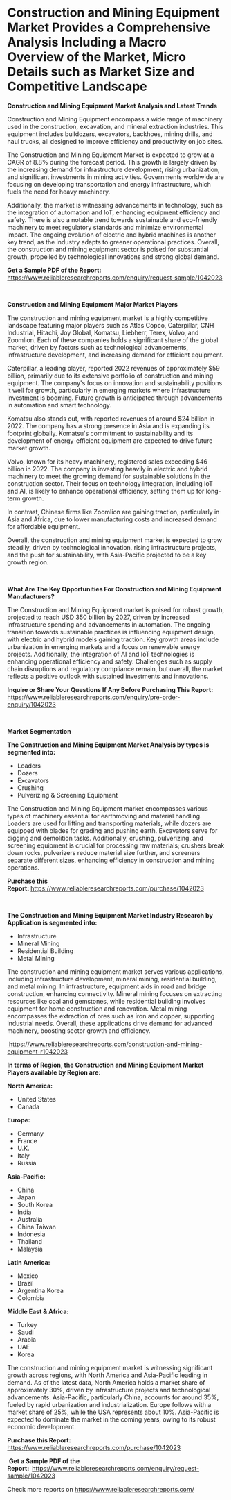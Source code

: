 <p><h1>Construction and Mining Equipment Market Provides a Comprehensive Analysis Including a Macro Overview of the Market, Micro Details such as Market Size and Competitive Landscape</h1></p><p><strong>Construction and Mining Equipment Market Analysis and Latest Trends</strong></p>
<p><p>Construction and Mining Equipment encompass a wide range of machinery used in the construction, excavation, and mineral extraction industries. This equipment includes bulldozers, excavators, backhoes, mining drills, and haul trucks, all designed to improve efficiency and productivity on job sites.</p><p>The Construction and Mining Equipment Market is expected to grow at a CAGR of 8.8% during the forecast period. This growth is largely driven by the increasing demand for infrastructure development, rising urbanization, and significant investments in mining activities. Governments worldwide are focusing on developing transportation and energy infrastructure, which fuels the need for heavy machinery.</p><p>Additionally, the market is witnessing advancements in technology, such as the integration of automation and IoT, enhancing equipment efficiency and safety. There is also a notable trend towards sustainable and eco-friendly machinery to meet regulatory standards and minimize environmental impact. The ongoing evolution of electric and hybrid machines is another key trend, as the industry adapts to greener operational practices. Overall, the construction and mining equipment sector is poised for substantial growth, propelled by technological innovations and strong global demand.</p></p>
<p><strong>Get a Sample PDF of the Report:&nbsp;</strong> <a href="https://www.reliableresearchreports.com/enquiry/request-sample/1042023?utm_campaign=2286&utm_medium=2&utm_source=Github&utm_content=ia&utm_term=08042025&utm_id=construction-and-mining-equipment">https://www.reliableresearchreports.com/enquiry/request-sample/1042023</a></p>
<p>&nbsp;</p>
<p><strong>Construction and Mining Equipment Major Market Players</strong></p>
<p><p>The construction and mining equipment market is a highly competitive landscape featuring major players such as Atlas Copco, Caterpillar, CNH Industrial, Hitachi, Joy Global, Komatsu, Liebherr, Terex, Volvo, and Zoomlion. Each of these companies holds a significant share of the global market, driven by factors such as technological advancements, infrastructure development, and increasing demand for efficient equipment.</p><p>Caterpillar, a leading player, reported 2022 revenues of approximately $59 billion, primarily due to its extensive portfolio of construction and mining equipment. The company's focus on innovation and sustainability positions it well for growth, particularly in emerging markets where infrastructure investment is booming. Future growth is anticipated through advancements in automation and smart technology.</p><p>Komatsu also stands out, with reported revenues of around $24 billion in 2022. The company has a strong presence in Asia and is expanding its footprint globally. Komatsu's commitment to sustainability and its development of energy-efficient equipment are expected to drive future market growth.</p><p>Volvo, known for its heavy machinery, registered sales exceeding $46 billion in 2022. The company is investing heavily in electric and hybrid machinery to meet the growing demand for sustainable solutions in the construction sector. Their focus on technology integration, including IoT and AI, is likely to enhance operational efficiency, setting them up for long-term growth.</p><p>In contrast, Chinese firms like Zoomlion are gaining traction, particularly in Asia and Africa, due to lower manufacturing costs and increased demand for affordable equipment.</p><p>Overall, the construction and mining equipment market is expected to grow steadily, driven by technological innovation, rising infrastructure projects, and the push for sustainability, with Asia-Pacific projected to be a key growth region.</p></p>
<p>&nbsp;</p>
<p><strong>What Are The Key Opportunities For Construction and Mining Equipment Manufacturers?</strong></p>
<p><p>The Construction and Mining Equipment market is poised for robust growth, projected to reach USD 350 billion by 2027, driven by increased infrastructure spending and advancements in automation. The ongoing transition towards sustainable practices is influencing equipment design, with electric and hybrid models gaining traction. Key growth areas include urbanization in emerging markets and a focus on renewable energy projects. Additionally, the integration of AI and IoT technologies is enhancing operational efficiency and safety. Challenges such as supply chain disruptions and regulatory compliance remain, but overall, the market reflects a positive outlook with sustained investments and innovations.</p></p>
<p><strong>Inquire or Share Your Questions If Any Before Purchasing This Report:</strong> <a href="https://www.reliableresearchreports.com/enquiry/pre-order-enquiry/1042023?utm_campaign=2286&utm_medium=2&utm_source=Github&utm_content=ia&utm_term=08042025&utm_id=construction-and-mining-equipment">https://www.reliableresearchreports.com/enquiry/pre-order-enquiry/1042023</a></p>
<p>&nbsp;</p>
<p><strong>Market Segmentation</strong></p>
<p><strong>The Construction and Mining Equipment Market Analysis by types is segmented into:</strong></p>
<p><ul><li>Loaders</li><li>Dozers</li><li>Excavators</li><li>Crushing</li><li>Pulverizing & Screening Equipment</li></ul></p>
<p><p>The Construction and Mining Equipment market encompasses various types of machinery essential for earthmoving and material handling. Loaders are used for lifting and transporting materials, while dozers are equipped with blades for grading and pushing earth. Excavators serve for digging and demolition tasks. Additionally, crushing, pulverizing, and screening equipment is crucial for processing raw materials; crushers break down rocks, pulverizers reduce material size further, and screeners separate different sizes, enhancing efficiency in construction and mining operations.</p></p>
<p><strong>Purchase this Report:&nbsp;</strong><a href="https://www.reliableresearchreports.com/purchase/1042023?utm_campaign=2286&utm_medium=2&utm_source=Github&utm_content=ia&utm_term=08042025&utm_id=construction-and-mining-equipment">https://www.reliableresearchreports.com/purchase/1042023</a></p>
<p>&nbsp;</p>
<p><strong>The Construction and Mining Equipment Market Industry Research by Application is segmented into:</strong></p>
<p><ul><li>Infrastructure</li><li>Mineral Mining</li><li>Residential Building</li><li>Metal Mining</li></ul></p>
<p><p>The construction and mining equipment market serves various applications, including infrastructure development, mineral mining, residential building, and metal mining. In infrastructure, equipment aids in road and bridge construction, enhancing connectivity. Mineral mining focuses on extracting resources like coal and gemstones, while residential building involves equipment for home construction and renovation. Metal mining encompasses the extraction of ores such as iron and copper, supporting industrial needs. Overall, these applications drive demand for advanced machinery, boosting sector growth and efficiency.</p></p>
<p><a href="https://www.reliableresearchreports.com/construction-and-mining-equipment-r1042023?utm_campaign=2286&utm_medium=2&utm_source=Github&utm_content=ia&utm_term=08042025&utm_id=construction-and-mining-equipment">&nbsp;https://www.reliableresearchreports.com/construction-and-mining-equipment-r1042023</a></p>
<p><strong>In terms of Region, the Construction and Mining Equipment Market Players available by Region are:</strong></p>
<p>
    <p> <strong> North America: </strong>
        <ul>
            <li>United States</li>
            <li>Canada</li>
        </ul>
        </p> 
    <p> <strong> Europe: </strong>
        <ul>
            <li>Germany</li>
            <li>France</li>
            <li>U.K.</li>
            <li>Italy</li>
            <li>Russia</li>
        </ul>
        </p> 
    <p> <strong> Asia-Pacific: </strong>
        <ul>
            <li>China</li>
            <li>Japan</li>
            <li>South Korea</li>
            <li>India</li>
            <li>Australia</li>
            <li>China Taiwan</li>
            <li>Indonesia</li>
            <li>Thailand</li>
            <li>Malaysia</li>
        </ul>
        </p> 
    <p> <strong> Latin America: </strong>
        <ul>
            <li>Mexico</li>
            <li>Brazil</li>
            <li>Argentina Korea</li>
            <li>Colombia</li>
        </ul>
        </p> 
    <p> <strong> Middle East & Africa: </strong>
        <ul>
            <li>Turkey</li>
            <li>Saudi</li>
            <li>Arabia</li>
            <li>UAE</li>
            <li>Korea</li>
        </ul>
    </p>
    </p>
<p><p>The construction and mining equipment market is witnessing significant growth across regions, with North America and Asia-Pacific leading in demand. As of the latest data, North America holds a market share of approximately 30%, driven by infrastructure projects and technological advancements. Asia-Pacific, particularly China, accounts for around 35%, fueled by rapid urbanization and industrialization. Europe follows with a market share of 25%, while the USA represents about 10%. Asia-Pacific is expected to dominate the market in the coming years, owing to its robust economic development.</p></p>
<p><strong>Purchase this Report: </strong><a href="https://www.reliableresearchreports.com/purchase/1042023?utm_campaign=2286&utm_medium=2&utm_source=Github&utm_content=ia&utm_term=08042025&utm_id=construction-and-mining-equipment">https://www.reliableresearchreports.com/purchase/1042023</a></p>
<p>&nbsp;<strong>Get a Sample PDF of the Report:&nbsp;&nbsp;</strong><a href="https://www.reliableresearchreports.com/enquiry/request-sample/1042023?utm_campaign=2286&utm_medium=2&utm_source=Github&utm_content=ia&utm_term=08042025&utm_id=construction-and-mining-equipment">https://www.reliableresearchreports.com/enquiry/request-sample/1042023</a></p>
<p><strong></strong></p>
<p>Check more reports on <a href="https://www.reliableresearchreports.com/?utm_campaign=2286&utm_medium=2&utm_source=Github&utm_content=ia&utm_term=08042025&utm_id=construction-and-mining-equipment">https://www.reliableresearchreports.com/</a></p>
